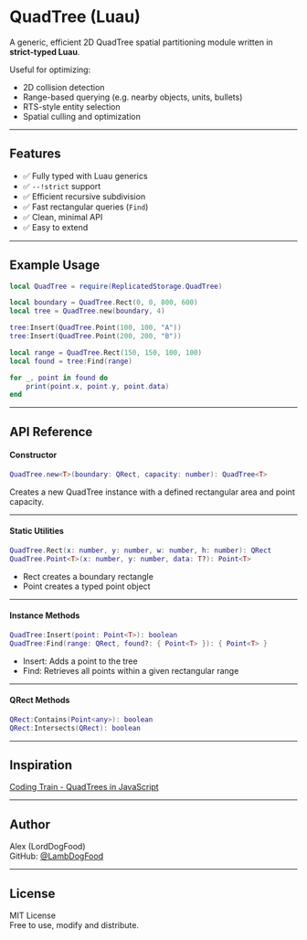 # QuadTree (Luau)

A generic, efficient 2D QuadTree spatial partitioning module written in **strict-typed Luau**.

Useful for optimizing:
- 2D collision detection
- Range-based querying (e.g. nearby objects, units, bullets)
- RTS-style entity selection
- Spatial culling and optimization

---

## Features

- ✅ Fully typed with Luau generics
- ✅ `--!strict` support
- ✅ Efficient recursive subdivision
- ✅ Fast rectangular queries (`Find`)
- ✅ Clean, minimal API
- ✅ Easy to extend

---

## Example Usage

```lua
local QuadTree = require(ReplicatedStorage.QuadTree)

local boundary = QuadTree.Rect(0, 0, 800, 600)
local tree = QuadTree.new(boundary, 4)

tree:Insert(QuadTree.Point(100, 100, "A"))
tree:Insert(QuadTree.Point(200, 200, "B"))

local range = QuadTree.Rect(150, 150, 100, 100)
local found = tree:Find(range)

for _, point in found do
	print(point.x, point.y, point.data)
end
```

---
## API Reference

#### Constructor

```lua
QuadTree.new<T>(boundary: QRect, capacity: number): QuadTree<T>
```
Creates a new QuadTree instance with a defined rectangular area and point capacity.

---
#### Static Utilities

```lua
QuadTree.Rect(x: number, y: number, w: number, h: number): QRect
QuadTree.Point<T>(x: number, y: number, data: T?): Point<T>
```
- Rect creates a boundary rectangle
- Point creates a typed point object

---
#### Instance Methods

```lua
QuadTree:Insert(point: Point<T>): boolean
QuadTree:Find(range: QRect, found?: { Point<T> }): { Point<T> }
```
- Insert: Adds a point to the tree
- Find: Retrieves all points within a given rectangular range

---
#### QRect Methods

```lua
QRect:Contains(Point<any>): boolean
QRect:Intersects(QRect): boolean
```

---
## Inspiration
[Coding Train - QuadTrees in JavaScript](https://www.youtube.com/watch?v=OJxEcs0w_kE)

---
## Author

Alex (LordDogFood)  
GitHub: [@LambDogFood](https://github.com/LambDogFood)

---
## License
MIT License  
Free to use, modify and distribute.




























